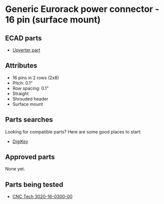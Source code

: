 Generic Eurorack power connector - 16 pin (surface mount)
=========================================================

ECAD parts
----------

* [Upverter part](https://upverter.com/part/id/e42999eebf7fa561/)

Attributes
----------

* 16 pins in 2 rows (2x8)
* Pitch: 0.1"
* Row spacing: 0.1"
* Straight
* Shrouded header
* Surface mount

Parts searches
--------------

Looking for compatible parts? Here are some good places to start:

* [DigiKey](https://www.digikey.com.au/products/en/connectors-interconnects/rectangular-connectors-headers-male-pins/314?k=&pkeyword=&sv=0&pv69=3&sf=1&FV=1600020%2C1680002%2C1bf80001%2C1f940001%2C1f940002%2C1f940003%2C1f940004%2C1f940006%2C1f940007%2C1fa00009%2Cffe0013a%2C8d00002&quantity=&ColumnSort=0&page=1&pageSize=25)

Approved parts
--------------

None yet.

Parts being tested
------------------

* [CNC Tech 3020-16-0300-00](https://www.digikey.com.au/product-detail/en/cnc-tech/3020-16-0300-00/1175-1624-ND/3441737)
